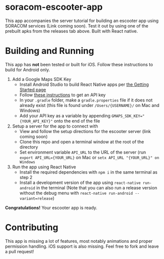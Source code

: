 # soracom-escooter-app
This app accompanies the server tutorial for building an escooter app using SORACOM services (Link coming soon). Test it out by using one of the prebuilt apks from the releases tab above. Built with React native.

# Building and Running    
This app has **not** been tested or built for iOS. Follow these instructions to build for Android only.    

1. Add a Google Maps SDK Key
    - Install Android Studio to build React Native apps per [the Getting Started page](https://facebook.github.io/react-native/docs/getting-started#1-install-android-studio)
    - Follow [these instructions](https://developers.google.com/maps/documentation/android-sdk/start) to get an API key
    - In your `.gradle` folder, make a `gradle.properties` file if it does not already exist (this file is found under `/Users/{USERNAME}/` on Mac and Windows)
    - Add your API key as a variable by appending `GMAPS_SDK_KEY="{YOUR_API_KEY}"` onto the end of the file
2. Setup a server for the app to connect with
    - View and follow the setup directions for the escooter server (link coming soon)
    - Clone this repo and open a terminal window at the root of the directory
    - Set environment variable `API_URL` to the URL of the server (run `export API_URL={YOUR_URL}` on Mac or `setx API_URL "{YOUR_URL}" on Windows`
3. Run the app using React Native
    - Install the required dependencies with `npm i` in the same terminal as step 2
    - Install a development version of the app using `react-native run-android` in the terminal (Note that you can also run a release version without the debug menu with `react-native run-android --variant=release`)
  
**Congratulations!** Your escooter app is ready.

# Contributing    
This app is missing a lot of features, most notably animations and proper permission handling. iOS support is also missing. Feel free to fork and leave a pull request!

  
